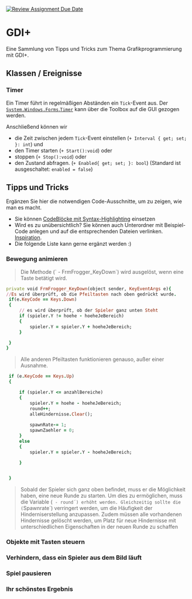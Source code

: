 [![Review Assignment Due Date](https://classroom.github.com/assets/deadline-readme-button-24ddc0f5d75046c5622901739e7c5dd533143b0c8e959d652212380cedb1ea36.svg)](https://classroom.github.com/a/OwH8KTXH)
# GDI+
Eine Sammlung von Tipps und Tricks zum Thema Grafikprogrammierung mit GDI+.

## Klassen / Ereignisse
### Timer
Ein Timer führt in regelmäßigen Abständen ein `Tick`-Event aus. Der [`System.Windows.Forms`.`Timer`](https://learn.microsoft.com/de-de/dotnet/api/system.windows.forms.timer?view=windowsdesktop-8.0&viewFallbackFrom=net-6.0) kann über die Toolbox auf die GUI gezogen werden. 

Anschließend können wir 
- die Zeit zwischen jedem `Tick`-Event einstellen (`+ Interval { get; set; }: int`) und
- den Timer starten (`+ Start():void`) oder
- stoppen (`+ Stop():void`) oder
- den Zustand abfragen. (`+ Enabled{ get; set; }: bool`) (Standard ist ausgeschaltet: `enabled = false`)



## Tipps und Tricks
Ergänzen Sie hier die notwendigen Code-Ausschnitte, um zu zeigen, wie man es macht. 
- Sie können [CodeBlöcke mit Syntax-Highlighting](https://docs.github.com/en/get-started/writing-on-github/working-with-advanced-formatting/creating-and-highlighting-code-blocks#syntax-highlighting) einsetzen
- Wird es zu unübersichtlich? Sie können auch Unterordner mit Beispiel-Code anlegen und auf die entsprechenden Dateien verlinken. [Inspiration](https://github.com/gsoTH/flaskShowcase/tree/master/datenbanken).
- Die folgende Liste kann gerne ergänzt werden :)

### Bewegung animieren
>Die Methode (` - FrmFrogger_KeyDown´) wird ausgelöst, wenn eine Taste betätigt wird.
```ruby
private void FrmFrogger_KeyDown(object sender, KeyEventArgs e){
//Es wird überprüft, ob die Pfeiltasten nach oben gedrückt wurde.
 if(e.KeyCode == Keys.Down)
 {
     // es wird überprüft, ob der Spieler ganz unten Steht
     if (spieler.Y != hoehe - hoeheJeBereich)
     {
         spieler.Y = spieler.Y + hoeheJeBereich;
     }

 }
}
```
>Alle anderen Pfeiltasten funktionieren genauso, außer einer Ausnahme.
```ruby
 if (e.KeyCode == Keys.Up)
 {

     if (spieler.Y <= anzahlBereiche)
     {
         spieler.Y = hoehe - hoeheJeBereich;
         round++;
         alleHindernisse.Clear();
         
         spawnRate-= 1; 
         spawnZaehler = 0;
     }
     else
     {
         spieler.Y = spieler.Y - hoeheJeBereich;

     }


 }
```

>Sobald der Spieler sich ganz oben befindet, muss er die Möglichkeit haben, eine neue Runde zu starten. Um dies zu ermöglichen, muss die Variable (` - round´) erhöht werden. Gleichzeitig sollte die (`Spawnrate´) verringert werden, um die Häufigkeit der Hinderniserstellung anzupassen. Zudem müssen alle vorhandenen Hindernisse gelöscht werden, um Platz für neue Hindernisse mit unterschiedlichen Eigenschaften in der neuen Runde zu schaffen
 

### Objekte mit Tasten steuern

### Verhindern, dass ein Spieler aus dem Bild läuft

### Spiel pausieren

### Ihr schönstes Ergebnis





